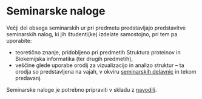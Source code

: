 # Seminarske naloge

Večji del obsega seminarskih ur pri predmetu predstavljajo predstavitve seminarskih nalog, ki jih študenti(ke) izdelate samostojno, pri tem pa uporabite:
- teoretično znanje, pridobljeno pri predmetih Struktura proteinov in Biokemijska informatika (ter drugih predmetih),
- veščine glede uporabe orodij za vizualizacijo in analizo struktur – ta orodja so predstavljena na vajah, v okviru [seminarskih delavnic](delavnice.md) in tekom predavanj.

Seminarske naloge je potrebno pripraviti v skladu z [navodili](studenti-navodila.md).